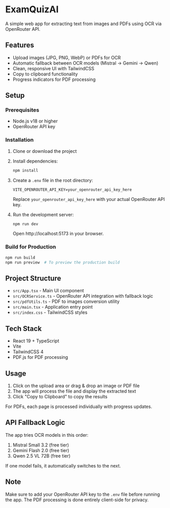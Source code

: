 # ExamQuizAI

A simple web app for extracting text from images and PDFs using OCR via OpenRouter API.

## Features

- Upload images (JPG, PNG, WebP) or PDFs for OCR
- Automatic fallback between OCR models (Mistral → Gemini → Qwen)
- Clean, responsive UI with TailwindCSS
- Copy to clipboard functionality
- Progress indicators for PDF processing

## Setup

### Prerequisites

- Node.js v18 or higher
- OpenRouter API key

### Installation

1. Clone or download the project
2. Install dependencies:

   ```bash
   npm install
   ```

3. Create a `.env` file in the root directory:

   ```
   VITE_OPENROUTER_API_KEY=your_openrouter_api_key_here
   ```

   Replace `your_openrouter_api_key_here` with your actual OpenRouter API key.

4. Run the development server:

   ```bash
   npm run dev
   ```

   Open http://localhost:5173 in your browser.

### Build for Production

```bash
npm run build
npm run preview  # To preview the production build
```

## Project Structure

- `src/App.tsx` - Main UI component
- `src/OCRService.ts` - OpenRouter API integration with fallback logic
- `src/pdfUtils.ts` - PDF to images conversion utility
- `src/main.tsx` - Application entry point
- `src/index.css` - TailwindCSS styles

## Tech Stack

- React 19 + TypeScript
- Vite
- TailwindCSS 4
- PDF.js for PDF processing

## Usage

1. Click on the upload area or drag & drop an image or PDF file
2. The app will process the file and display the extracted text
3. Click "Copy to Clipboard" to copy the results

For PDFs, each page is processed individually with progress updates.

## API Fallback Logic

The app tries OCR models in this order:
1. Mistral Small 3.2 (free tier)
2. Gemini Flash 2.0 (free tier)
3. Qwen 2.5 VL 72B (free tier)

If one model fails, it automatically switches to the next.

## Note

Make sure to add your OpenRouter API key to the `.env` file before running the app. The PDF processing is done entirely client-side for privacy.
